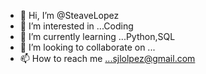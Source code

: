- 👋 Hi, I’m @SteaveLopez
- 👀 I’m interested in ...Coding
- 🌱 I’m currently learning ...Python,SQL
- 💞️ I’m looking to collaborate on ...
- 📫 How to reach me ...sjlolpez@gmail.com

<!---
SteaveLopez/SteaveLopez is a ✨ special ✨ repository because its `README.md` (this file) appears on your GitHub profile.
You can click the Preview link to take a look at your changes.
--->
